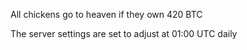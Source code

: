 All chickens go to heaven if they own 420 BTC

 The server settings are set to adjust at 01:00 UTC daily
